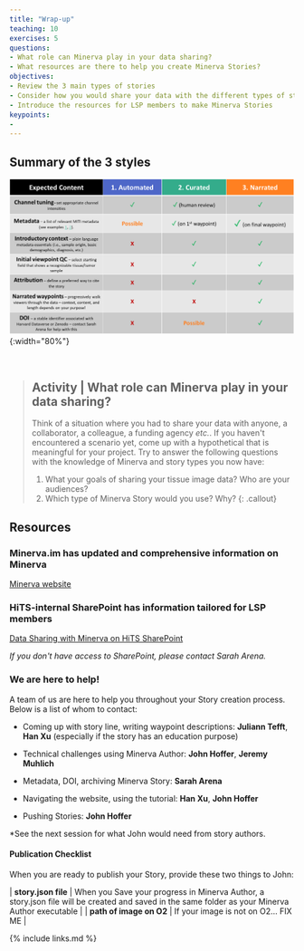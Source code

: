 ```yaml
---
title: "Wrap-up"
teaching: 10
exercises: 5
questions:
- What role can Minerva play in your data sharing?
- What resources are there to help you create Minerva Stories?
objectives:
- Review the 3 main types of stories
- Consider how you would share your data with the different types of stories
- Introduce the resources for LSP members to make Minerva Stories
keypoints:
- 
---
```


## Summary of the 3 styles

![Style guide table](../fig/style-guide-table.png){:width="80%"}

<br>

> ## Activity | What role can Minerva play in your data sharing?
> Think of a situation where you had to share your data with anyone, a collaborator, a colleague,
> a funding agency *etc.*. If you haven't encountered a scenario yet, come up with a hypothetical
> that is meaningful for your project.
> Try to answer the following questions with the knowledge of Minerva and story types you now have:
> 1. What your goals of sharing your tissue image data? Who are your audiences?
> 2. Which type of Minerva Story would you use? Why?
{: .callout}


## Resources

### Minerva.im has updated and comprehensive information on Minerva

[Minerva website](https://www.minerva.im)


### HiTS-internal SharePoint has information tailored for LSP members

[Data Sharing with Minerva on HiTS SharePoint](https://hu.sharepoint.com/sites/HiTS/SitePages/Data-Sharing-with-Minerva.aspx?csf=1&web=1&e=MqX6bG&cid=cff8ff08-d09d-44b2-8228-e95d70bfa79f)

*If you don't have access to SharePoint, please contact Sarah Arena.*

### We are here to help!

A team of us are here to help you throughout your Story creation process. Below is a list of whom to contact:

- Coming up with story line, writing waypoint descriptions: **Juliann Tefft**, **Han Xu** (especially if the story has an education purpose)

- Technical challenges using Minerva Author: **John Hoffer**, **Jeremy Muhlich**

- Metadata, DOI, archiving Minerva Story: **Sarah Arena**

- Navigating the website, using the tutorial: **Han Xu**, **John Hoffer**

- Pushing Stories: **John Hoffer**

*See the next session for what John would need from story authors.

#### Publication Checklist

When you are ready to publish your Story, provide these two things to John:

| **story.json file** | When you Save your progress in Minerva Author, a story.json file will be created and saved in the same folder as your Minerva Author executable |
| **path of image on O2** | If your image is not on O2... FIX ME |

{% include links.md %}
